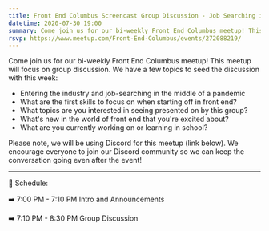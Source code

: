```yaml
---
title: Front End Columbus Screencast Group Discussion - Job Searching in a Pandemic
datetime: 2020-07-30 19:00
summary: Come join us for our bi-weekly Front End Columbus meetup! This meetup will focus on group discussion.
rsvp: https://www.meetup.com/Front-End-Columbus/events/272088219/
---
```

<page-paragraph>
Come join us for our bi-weekly Front End Columbus meetup! This meetup will focus on group discussion. We have a few topics to seed the discussion with this week:
</page-paragraph>

- Entering the industry and job-searching in the middle of a pandemic
- What are the first skills to focus on when starting off in front end?
- What topics are you interested in seeing presented on by this group?
- What's new in the world of front end that you're excited about?
- What are you currently working on or learning in school?
<page-paragraph>
Please note, we will be using Discord for this meetup (link below). We encourage everyone to join our Discord community so we can keep the conversation going even after the event!
</page-paragraph>

--- 
<page-header2>
📅 Schedule:
</page-header2>

➡️ 7:00 PM - 7:10 PM
Intro and Announcements

➡️ 7:10 PM - 8:30 PM
Group Discussion
